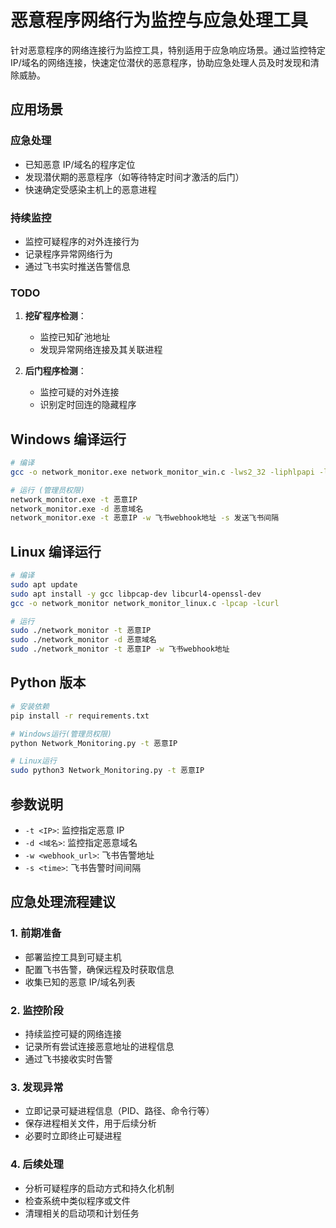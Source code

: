 # 恶意程序网络行为监控与应急处理工具

针对恶意程序的网络连接行为监控工具，特别适用于应急响应场景。通过监控特定 IP/域名的网络连接，快速定位潜伏的恶意程序，协助应急处理人员及时发现和清除威胁。

## 应用场景

### 应急处理
- 已知恶意 IP/域名的程序定位
- 发现潜伏期的恶意程序（如等待特定时间才激活的后门）
- 快速确定受感染主机上的恶意进程

### 持续监控
- 监控可疑程序的对外连接行为
- 记录程序异常网络行为
- 通过飞书实时推送告警信息

### TODO

1. **挖矿程序检测**：
   - 监控已知矿池地址
   - 发现异常网络连接及其关联进程

2. **后门程序检测**：
   - 监控可疑的对外连接
   - 识别定时回连的隐藏程序

## Windows 编译运行

```bash
# 编译
gcc -o network_monitor.exe network_monitor_win.c -lws2_32 -liphlpapi -lwinhttp

# 运行 (管理员权限)
network_monitor.exe -t 恶意IP
network_monitor.exe -d 恶意域名
network_monitor.exe -t 恶意IP -w 飞书webhook地址 -s 发送飞书间隔
```

## Linux 编译运行

```bash
# 编译
sudo apt update
sudo apt install -y gcc libpcap-dev libcurl4-openssl-dev
gcc -o network_monitor network_monitor_linux.c -lpcap -lcurl

# 运行
sudo ./network_monitor -t 恶意IP
sudo ./network_monitor -d 恶意域名
sudo ./network_monitor -t 恶意IP -w 飞书webhook地址
```

## Python 版本

```bash
# 安装依赖
pip install -r requirements.txt

# Windows运行(管理员权限)
python Network_Monitoring.py -t 恶意IP

# Linux运行
sudo python3 Network_Monitoring.py -t 恶意IP
```

## 参数说明
- `-t <IP>`: 监控指定恶意 IP
- `-d <域名>`: 监控指定恶意域名
- `-w <webhook_url>`: 飞书告警地址
- `-s <time>`:  飞书告警时间间隔

## 应急处理流程建议

### 1. 前期准备
- 部署监控工具到可疑主机
- 配置飞书告警，确保远程及时获取信息
- 收集已知的恶意 IP/域名列表

### 2. 监控阶段
- 持续监控可疑的网络连接
- 记录所有尝试连接恶意地址的进程信息
- 通过飞书接收实时告警

### 3. 发现异常
- 立即记录可疑进程信息（PID、路径、命令行等）
- 保存进程相关文件，用于后续分析
- 必要时立即终止可疑进程

### 4. 后续处理
- 分析可疑程序的启动方式和持久化机制
- 检查系统中类似程序或文件
- 清理相关的启动项和计划任务
